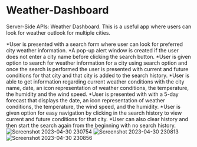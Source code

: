 # Weather-Dashboard
Server-Side APIs: Weather Dashboard. This is a useful app where users can look for weather outlook for multiple cities. 

*User is presented with a search form where user can look for preferred city weather information.
*A pop-up alert window is created if the user does not enter a city name before clicking the search button.
*User is given option to search for weather information for a city using search option and once the search is performed the user is presented with current and future conditions for that city and that city is added to the search history.
*User is able to get information regarding current weather conditions with the city name, date, an icon representation of weather conditions, the temperature, the humidity and the wind speed.
*User is presented with with a 5-day forecast that displays the date, an icon representation of weather conditions, the temperature, the wind speed, and the humidity.
*User is given option for easy navigation by clicking in the search history to view current and future conditions for that city.
*User can also clear history and then start the search again from the beginning with no search history.
![Screenshot 2023-04-30 230754](https://user-images.githubusercontent.com/126405858/235360825-ffe09963-9ef4-423b-8fdb-e971720bb9c4.png)
![Screenshot 2023-04-30 230813](https://user-images.githubusercontent.com/126405858/235360832-9dadb308-b639-463f-941e-77086919a065.png)
![Screenshot 2023-04-30 230856](https://user-images.githubusercontent.com/126405858/235360835-526bf038-3dfb-43d0-8875-0107f9f5225d.png)
